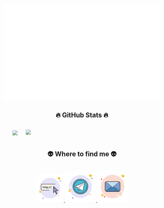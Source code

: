 <!-- brevis-ng -->
<a href="#" target="_blank">
  <img src="svg/brevis-ng.svg" width="1200" alt="brevis-ng" />
</a>

<h2 align="center">🔥 GitHub Stats 🔥</h2>
<!-- https://github.com/anuraghazra/github-readme-stats -->
<br>
<div align=center>
  <a href="#" title="Brevis-Ng">
    <img width="315" align="center" src="https://github-readme-stats.vercel.app/api/top-langs/?username=brevis-ng&hide=c%23,powershell,Mathematica,Ruby,Objective-C,Objective-C%2b%2b,Cuda&title_color=61dafb&text_color=ffffff&icon_color=61dafb&bg_color=20232a&langs_count=8&layout=compact&border_color=61dafb&hide_border=true" />
  </a>
  <a href="#" title="Brevis-Ng">
    <img align="right" width="434" src="https://github-readme-stats.vercel.app/api?username=brevis-ng&show_icons=true&theme=react&border_color=61dafb&hide_border=true" />
  </a>
</div>

<br>
<h2 align="center">👽 Where to find me 👽</h2>
<br>
<!-- https://icons8.com -->
<div align="center">
  <a href="//brevisnguyen.com" target="blank">
    <img width="90" height="90" src="images/icons8-website-100.png" alt="brevis-ng-blog" />
  </a>
  <a href="https://t.me/brevis_ng" target="blank">
    <img src="images/icons8-telegram-app-100.png" alt="brevis-ng-telegram" />
  </a>
  <a href="mailto:brevisnguyen@gmail.com" target="top">
    <img src="images/icons8-mail-100.png" alt="brevis-ng-email" />
  </a>
</div>

